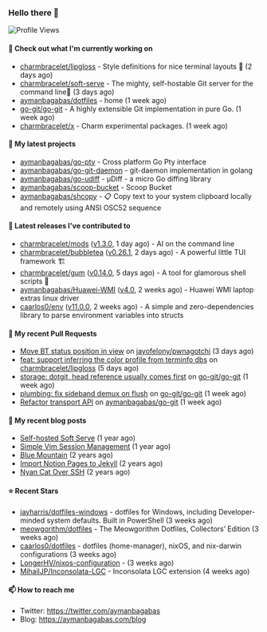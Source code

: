 ### Hello there 👋

![Profile Views](https://komarev.com/ghpvc/?username=aymanbagabas&label=PROFILE+VIEWS)

#### 👷 Check out what I'm currently working on

- [charmbracelet/lipgloss](https://github.com/charmbracelet/lipgloss) - Style definitions for nice terminal layouts 👄 (2 days ago)
- [charmbracelet/soft-serve](https://github.com/charmbracelet/soft-serve) - The mighty, self-hostable Git server for the command line🍦 (3 days ago)
- [aymanbagabas/dotfiles](https://github.com/aymanbagabas/dotfiles) - home (1 week ago)
- [go-git/go-git](https://github.com/go-git/go-git) - A highly extensible Git implementation in pure Go. (1 week ago)
- [charmbracelet/x](https://github.com/charmbracelet/x) - Charm experimental packages. (1 week ago)

#### 🌱 My latest projects

- [aymanbagabas/go-pty](https://github.com/aymanbagabas/go-pty) - Cross platform Go Pty interface
- [aymanbagabas/go-git-daemon](https://github.com/aymanbagabas/go-git-daemon) - git-daemon implementation in golang
- [aymanbagabas/go-udiff](https://github.com/aymanbagabas/go-udiff) - µDiff - a micro Go diffing library
- [aymanbagabas/scoop-bucket](https://github.com/aymanbagabas/scoop-bucket) - Scoop Bucket
- [aymanbagabas/shcopy](https://github.com/aymanbagabas/shcopy) - 📋 Copy text to your system clipboard locally and remotely using ANSI OSC52 sequence

#### 🔭 Latest releases I've contributed to

- [charmbracelet/mods](https://github.com/charmbracelet/mods) ([v1.3.0](https://github.com/charmbracelet/mods/releases/tag/v1.3.0), 1 day ago) - AI on the command line
- [charmbracelet/bubbletea](https://github.com/charmbracelet/bubbletea) ([v0.26.1](https://github.com/charmbracelet/bubbletea/releases/tag/v0.26.1), 2 days ago) - A powerful little TUI framework 🏗
- [charmbracelet/gum](https://github.com/charmbracelet/gum) ([v0.14.0](https://github.com/charmbracelet/gum/releases/tag/v0.14.0), 5 days ago) - A tool for glamorous shell scripts 🎀
- [aymanbagabas/Huawei-WMI](https://github.com/aymanbagabas/Huawei-WMI) ([v4.0](https://github.com/aymanbagabas/Huawei-WMI/releases/tag/v4.0), 2 weeks ago) - Huawei WMI laptop extras linux driver
- [caarlos0/env](https://github.com/caarlos0/env) ([v11.0.0](https://github.com/caarlos0/env/releases/tag/v11.0.0), 2 weeks ago) - A simple and zero-dependencies library to parse environment variables into structs

#### 🔨 My recent Pull Requests

- [Move BT status position in view](https://github.com/jayofelony/pwnagotchi/pull/149) on [jayofelony/pwnagotchi](https://github.com/jayofelony/pwnagotchi) (3 days ago)
- [feat: support inferring the color profile from terminfo dbs](https://github.com/charmbracelet/lipgloss/pull/285) on [charmbracelet/lipgloss](https://github.com/charmbracelet/lipgloss) (5 days ago)
- [storage: dotgit, head reference usually comes first](https://github.com/go-git/go-git/pull/1085) on [go-git/go-git](https://github.com/go-git/go-git) (1 week ago)
- [plumbing: fix sideband demux on flush](https://github.com/go-git/go-git/pull/1084) on [go-git/go-git](https://github.com/go-git/go-git) (1 week ago)
- [Refactor transport API](https://github.com/aymanbagabas/go-git/pull/2) on [aymanbagabas/go-git](https://github.com/aymanbagabas/go-git) (1 week ago)

#### 📜 My recent blog posts

- [Self-hosted Soft Serve](https://aymanbagabas.com/blog/2023/04/28/self-hosted-soft-serve.html) (1 year ago)
- [Simple Vim Session Management](https://aymanbagabas.com/blog/2023/04/13/simple-vim-session-management.html) (1 year ago)
- [Blue Mountain](https://aymanbagabas.com/blog/2022/06/02/blue-mountain.html) (2 years ago)
- [Import Notion Pages to Jekyll](https://aymanbagabas.com/blog/2022/03/29/import-notion-pages-to-jekyll.html) (2 years ago)
- [Nyan Cat Over SSH](https://aymanbagabas.com/blog/2022/03/25/nyan-cat-over-ssh.html) (2 years ago)

#### ⭐ Recent Stars

- [jayharris/dotfiles-windows](https://github.com/jayharris/dotfiles-windows) - dotfiles for Windows, including Developer-minded system defaults. Built in PowerShell (3 weeks ago)
- [meowgorithm/dotfiles](https://github.com/meowgorithm/dotfiles) - The Meowgorithm Dotfiles, Collectors’ Edition (3 weeks ago)
- [caarlos0/dotfiles](https://github.com/caarlos0/dotfiles) - dotfiles (home-manager), nixOS, and nix-darwin configurations (3 weeks ago)
- [LongerHV/nixos-configuration](https://github.com/LongerHV/nixos-configuration) -  (3 weeks ago)
- [MihailJP/Inconsolata-LGC](https://github.com/MihailJP/Inconsolata-LGC) - Inconsolata LGC extension (4 weeks ago)

#### 📫 How to reach me

- Twitter: https://twitter.com/aymanbagabas
- Blog: https://aymanbagabas.com/blog
